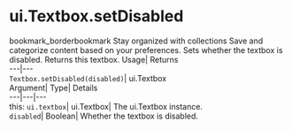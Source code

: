  
#  ui.Textbox.setDisabled
bookmark_borderbookmark Stay organized with collections  Save and categorize content based on your preferences. 
Sets whether the textbox is disabled. 
Returns this textbox.
Usage| Returns  
---|---  
`Textbox.setDisabled(disabled)`| ui.Textbox  
Argument| Type| Details  
---|---|---  
this: `ui.textbox`| ui.Textbox| The ui.Textbox instance.  
`disabled`| Boolean| Whether the textbox is disabled.  
